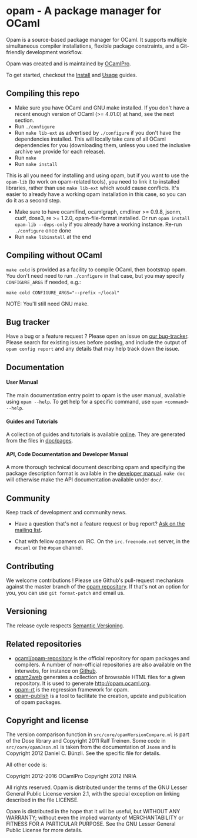 # opam - A package manager for OCaml

Opam is a source-based package manager for OCaml. It supports multiple simultaneous
compiler installations, flexible package constraints, and a Git-friendly development
workflow.

Opam was created and is maintained by [OCamlPro](http://www.ocamlpro.com).

To get started, checkout the [Install](http://opam.ocaml.org/doc/Install.html)
and [Usage](http://opam.ocaml.org/doc/Usage.html) guides.

## Compiling this repo

* Make sure you have OCaml and GNU make installed. If you don't have a recent
  enough version of OCaml (>= 4.01.0) at hand, see the next section.
* Run `./configure`
* Run `make lib-ext` as advertised by `./configure` if you don't have the
  dependencies installed. This will locally take care of all OCaml dependencies
  for you (downloading them, unless you used the inclusive archive we provide
  for each release).
* Run `make`
* Run `make install`

This is all you need for installing and using opam, but if you want to use the
`opam-lib` (to work on opam-related tools), you need to link it to installed
libraries, rather than use `make lib-ext` which would cause conflicts. It's
easier to already have a working opam installation in this case, so you can do
it as a second step.

* Make sure to have ocamlfind, ocamlgraph, cmdliner >= 0.9.8, jsonm, cudf,
  dose3, re >= 1.2.0, opam-file-format installed. Or run `opam install
  opam-lib --deps-only` if you already have a working instance. Re-run
  `./configure` once done
* Run `make libinstall` at the end

## Compiling without OCaml

`make cold` is provided as a facility to compile OCaml, then bootstrap opam.
You don't need need to run `./configure` in that case, but
you may specify `CONFIGURE_ARGS` if needed, e.g.:

```
make cold CONFIGURE_ARGS="--prefix ~/local"
```

NOTE: You'll still need GNU make.

## Bug tracker

Have a bug or a feature request ? Please open an issue on [our
bug-tracker](https://github.com/ocaml/opam/issues). Please search for existing
issues before posting, and include the output of `opam config report` and any
details that may help track down the issue.

## Documentation

#### User Manual

The main documentation entry point to opam is the user manual,
available using `opam --help`. To get help for a specific command, use
`opam <command> --help`.

#### Guides and Tutorials

A collection of guides and tutorials is available
[online](http://opam.ocaml.org/doc/Usage.html). They are generated from the
files in [doc/pages](https://github.com/ocaml/opam/tree/master/doc/pages).

#### API, Code Documentation and Developer Manual

A more thorough technical document describing opam and specifying the package
description format is available in the
[developer manual](http://opam.ocaml.org/doc/manual/dev-manual.html). `make
doc` will otherwise make the API documentation available under `doc/`.

## Community

Keep track of development and community news.

* Have a question that's not a feature request or bug report?
  [Ask on the mailing list](http://lists.ocaml.org/listinfo/infrastructure).

* Chat with fellow opamers on IRC. On the `irc.freenode.net` server,
  in the `#ocaml` or the `#opam` channel.

## Contributing

We welcome contributions ! Please use Github's pull-request mechanism against
the master branch of the [opam repository](https://github.com/ocaml/opam). If
that's not an option for you, you can use `git format-patch` and email us.

## Versioning

The release cycle respects [Semantic Versioning](http://semver.org/).

## Related repositories

- [ocaml/opam-repository](https://github.com/ocaml/opam-repository) is the
  official repository for opam packages and compilers. A number of non-official
  repositories are also available on the interwebs, for instance on
  [Github](https://github.com/search?q=opam-repo&type=Repositories).
- [opam2web](https://github.com/ocaml/opam2web) generates a collection of
  browsable HTML files for a given repository. It is used to generate
  http://opam.ocaml.org.
- [opam-rt](https://github.com/ocaml/opam-rt) is the regression framework for opam.
- [opam-publish](https://github.com/AltGr/opam-publish) is a tool to facilitate
  the creation, update and publication of opam packages.

## Copyright and license

The version comparison function in `src/core/opamVersionCompare.ml` is part of
the Dose library and Copyright 2011 Ralf Treinen. Some code in
`src/core/opamJson.ml` is taken from the documentation of `Jsonm` and is
Copyright 2012 Daniel C. Bünzli. See the specific file for details.

All other code is:

Copyright 2012-2016 OCamlPro
Copyright 2012 INRIA

All rights reserved. Opam is distributed under the terms of the GNU Lesser
General Public License version 2.1, with the special exception on linking
described in the file LICENSE.

Opam is distributed in the hope that it will be useful, but WITHOUT ANY
WARRANTY; without even the implied warranty of MERCHANTABILITY or FITNESS FOR A
PARTICULAR PURPOSE. See the GNU Lesser General Public License for more details.

